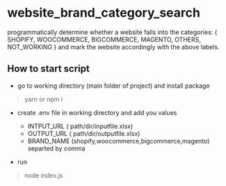 # website_brand_category_search

programmatically determine whether a website falls into the categories: { SHOPIFY, WOOCOMMERCE, BIGCOMMERCE, MAGENTO, OTHERS, NOT_WORKING } and mark the website accordingly with the above labels.

## How to start script

- go to working directory (main folder of project)  and install package 
> yarn or npm i

- create .env file in working directory and add you values 
  - INTPUT_URL ( path/dir/inputfile.xlsx)
  - OUTPUT_URL ( path/dir/outputfile.xlsx)
  - BRAND_NAME (shopify,woocommerce,bigcommerce,magento)  separted by comma


- run 
> node index.js
